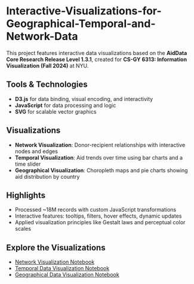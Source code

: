 # Interactive-Visualizations-for-Geographical-Temporal-and-Network-Data


This project features interactive data visualizations based on the **AidData Core Research Release Level 1.3.1**, created for **CS-GY 6313: Information Visualization (Fall 2024)** at NYU.

## Tools & Technologies
- **D3.js** for data binding, visual encoding, and interactivity  
- **JavaScript** for data processing and logic  
- **SVG** for scalable vector graphics  

## Visualizations
- **Network Visualization**: Donor-recipient relationships with interactive nodes and edges  
- **Temporal Visualization**: Aid trends over time using bar charts and a time slider  
- **Geographical Visualization**: Choropleth maps and pie charts showing aid distribution by country  

## Highlights
- Processed ~18M records with custom JavaScript transformations  
- Interactive features: tooltips, filters, hover effects, dynamic updates  
- Applied visualization principles like Gestalt laws and perceptual color scales  

## Explore the Visualizations
- [Network Visualization Notebook](https://observablehq.com/d/bc09d917037fccc3)  
- [Temporal Data Visualization Notebook](https://observablehq.com/d/e33b18480545d39c)  
- [Geographical Data Visualization Notebook](https://observablehq.com/d/b4f06e2c70a321cf)  
